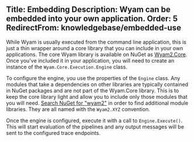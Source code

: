 Title: Embedding
Description: Wyam can be embedded into your own application.
Order: 5
RedirectFrom: knowledgebase/embedded-use
---
While Wyam is usually executed from the command line application, this is just a thin wrapper around a core library that you can include in your own applications. The core Wyam library is available on NuGet as [Wyam2.Core](https://www.nuget.org/packages/Wyam2.Core). Once you've included it in your application, you will need to create an instance of the `Wyam.Core.Execution.Engine` class.

To configure the engine, you use the properties of the `Engine` class. Any modules that take a dependencies on other libraries are typically contained in NuGet packages and are not part of the Wyam.Core library. This is to keep the core library light and allow you to include only those modules that you will need. [Search NuGet for "wyam2"](https://www.nuget.org/packages?q=wyam2) in order to find additional module libraries. They are all named with the `Wyam2.XYZ` convention.

Once the engine is configured, execute it with a call to `Engine.Execute()`. This will start evaluation of the pipelines and any output messages will be sent to the configured trace endpoints.
